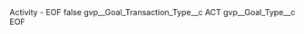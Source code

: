 <?xml version="1.0" encoding="UTF-8"?>
<CustomMetadata xmlns="http://soap.sforce.com/2006/04/metadata" xmlns:xsi="http://www.w3.org/2001/XMLSchema-instance" xmlns:xsd="http://www.w3.org/2001/XMLSchema">
    <label>Activity - EOF</label>
    <protected>false</protected>
    <values>
        <field>gvp__Goal_Transaction_Type__c</field>
        <value xsi:type="xsd:string">ACT</value>
    </values>
    <values>
        <field>gvp__Goal_Type__c</field>
        <value xsi:type="xsd:string">EOF</value>
    </values>
</CustomMetadata>
